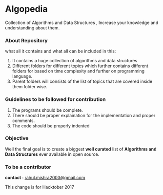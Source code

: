 # Algopedia
Collection of Algorithms and Data Structures , Increase your knowledge and understanding about them.

### About Repository

what all it contains and what all can be included in this:

1. It contains a huge collection of algorithms and data structures
2. Different folders for different topics which further contains different folders for based on time complexity and further on programming language. 
3. Parent folders will consists of the list of topics that are covered inside them folder wise.

### Guidelines to be followed for contribution

1. The programs should be complete.
2. There should be proper explaination for the implementation and proper comments.
3. The code should be properly indented

### Objective 
Well the final goal is to create a biggest __well curated__ list of __Algorithms and Data Structures__ ever available in open source.


### To be a contributor
__contact__ : rahul.mishra2003@gmail.com


This change is for Hacktober 2017
